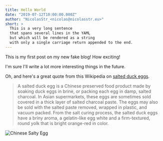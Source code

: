 ```yaml
---
title: Hello World
date: "2019-07-12T10:00:00.000Z"
author: "NicolasStr_<nicolas@nicolasstr.eu>"
short: >
  This is a very long sentence
  that spans several lines in the YAML
  but which will be rendered as a string
  with only a single carriage return appended to the end.
---
```


This is my first post on my new fake blog! How exciting!

I'm sure I'll write a lot more interesting things in the future.

Oh, and here's a great quote from this Wikipedia on
[salted duck eggs](http://en.wikipedia.org/wiki/Salted_duck_egg).

> A salted duck egg is a Chinese preserved food product made by soaking duck
> eggs in brine, or packing each egg in damp, salted charcoal. In Asian
> supermarkets, these eggs are sometimes sold covered in a thick layer of salted
> charcoal paste. The eggs may also be sold with the salted paste removed,
> wrapped in plastic, and vacuum packed. From the salt curing process, the
> salted duck eggs have a briny aroma, a gelatin-like egg white and a
> firm-textured, round yolk that is bright orange-red in color.

![Chinese Salty Egg](https://picsum.photos/500)
